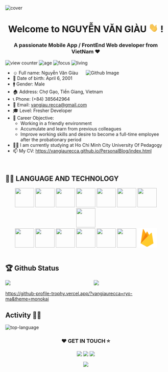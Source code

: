 ![cover](https://user-images.githubusercontent.com/75024999/126861152-3ce41545-086c-4c5d-b7d7-7aef41f5a5f5.jpg)

<h1 align="center"> Welcome to NGUYỄN VĂN GIÀU <img src="https://raw.githubusercontent.com/ABSphreak/ABSphreak/master/gifs/Hi.gif" width="30px"> ! </h1>

<h3 align="center">A passionate Mobile App / FrontEnd Web developer from VietNam  ❤</h3>
  
![view counter](https://komarev.com/ghpvc/?username=vangiaurecca&label=Profile%20views&color=0e75b6&style=flat-square)
![age](https://img.shields.io/badge/age-20-blue)
![focus](https://img.shields.io/badge/focus-FullStack-brightgreen)
![living](https://img.shields.io/badge/living-HoChiMinhCity-3c9)

<img width="50%" align="right" alt="Github Image" src="https://raw.githubusercontent.com/onimur/.github/master/.resources/git-header.svg" />

-  ☺ Full name: Nguyễn Văn Giàu
- 📅 Date of birth:  April 6, 2001
- 🚹 Gender: Male
- 🏠 Address: Chợ Gạo, Tiền Giang, Vietnam
- 📞 Phone: (+84) 385642964
- 📧 Email: vangiau.recca@gmail.com
- 🎓 Level: Fresher Developer
- 👯 Career Objective:
    + Working in a friendly environment
    + Accumulate and learn from previous colleagues
    + Improve working skills and desire to become a full-time employee after the probationary period
- 👨‍🎓 I am currently studying at Ho Chi Minh City University Of Pedagogy
- 📫 My CV: https://vangiaurecca.github.io/PersonalBlog/index.html 
<br />


## 👨‍💻 LANGUAGE AND TECHNOLOGY

<div align="center">
  
<img src="https://github.com/Subhampreet/Subhampreet/blob/master/logos/c++.png?raw=true" height="60" width="60">
<img src="https://github.com/Subhampreet/Subhampreet/blob/master/logos/JS.png?raw=true" height="60" width="60">
<img src="https://cdn.iconscout.com/icon/free/png-512/node-js-1174925.png" height="60" width="60">
<img src="https://i.imgur.com/ZxsaMVA.png?raw=true" height="60" width="60">
<img src="https://github.com/Subhampreet/Subhampreet/blob/master/logos/css.png?raw=true" height="60" width="60">
<img src="https://github.com/Subhampreet/Subhampreet/blob/master/logos/html.png?raw=true" height="60" width="60">
<img src="https://vangiaurecca.github.io/PersonalBlog/img/logo-photoshop.png?raw=true" height="60" width="60">
<img src="https://vangiaurecca.github.io/PersonalBlog/img/logo-csharp.png" height="60" width="60">

<br>

<img src="https://vangiaurecca.github.io/PersonalBlog/img/logo-java.png?raw=true" height="60" width="60">
<img src="https://github.com/Subhampreet/Subhampreet/blob/master/logos/sql.png?raw=true" height="60" width="60">
<img src="https://vangiaurecca.github.io/PersonalBlog/img/logo-javascript.png?raw=true" height="60" width="60">
<img src="https://vangiaurecca.github.io/PersonalBlog/img/logo-html.png?raw=true" height="60" width="60">
<img src="https://github.com/Subhampreet/Subhampreet/blob/master/logos/vs.png?raw=true" height="60" width="60">
<img src="https://github.com/Subhampreet/Subhampreet/blob/master/logos/bootstrap.png?raw=true" height="60" width="60">
<img height="60" src="https://raw.githubusercontent.com/github/explore/80688e429a7d4ef2fca1e82350fe8e3517d3494d/topics/firebase/firebase.png">

</div>

<br >

## 🏆 Github Status

<img  src="https://github-readme-stats.vercel.app/api?username=vangiaurecca&show_icons=true&hide_border=true&theme=tokyonight" width="45%" align="right" >

<img  src="https://github-readme-streak-stats.herokuapp.com/?user=vangiaurecca&theme=tokyonight" width="45%" >

<br>

https://github-profile-trophy.vercel.app/?vangiaurecca=ryo-ma&theme=monokai


## Activity 👩‍💻

![top-language](https://github-readme-stats.vercel.app/api/top-langs?username=vangiaurecca&count_private=true&show_icons=true&locale=en&layout=compact&theme=tokyonight) 


<div align="center">
  
  
  

### ❤️  GET IN TOUCH  ⭐


[<img src="https://img.shields.io/badge/instagram-%23E4405F.svg?&style=for-the-badge&logo=instagram&logoColor=white">](https://www.instagram.com/vangiau.recca)
[<img src="https://img.shields.io/badge/facebook-%231877F2.svg?&style=for-the-badge&logo=facebook&logoColor=white">](https://www.facebook.com/vangiau.recca)
[<img src="https://img.shields.io/badge/Portfolio-%23000000.svg?&style=for-the-badge">](https://vangiaurecca.github.io/PersonalBlog/index.html)


<a href="https://vangiaurecca.github.io/MyMusicPlayer/Media/index.html"><img height="50" src="https://svgsilh.com/svg/1837426.svg"></a>

</div>





